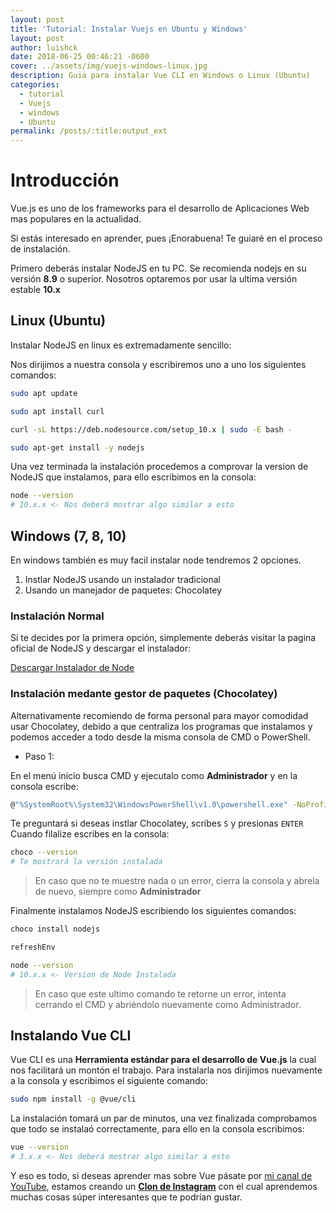 ```yaml
---
layout: post
title: 'Tutorial: Instalar Vuejs en Ubuntu y Windows'
layout: post
author: luishck
date: 2018-06-25 00:46:21 -0600
cover: ../assets/img/vuejs-windows-linux.jpg
description: Guia para instalar Vue CLI en Windows o Linux (Ubuntu)
categories:
  - tutorial
  - Vuejs
  - windows
  - Ubuntu
permalink: /posts/:title:output_ext
---
```

# Introducción

Vue.js es uno de los frameworks para el desarrollo de Aplicaciones Web mas populares en la actualidad.

Si estás interesado en aprender, pues ¡Enorabuena! Te guiaré en el proceso de instalación.

Primero deberás instalar NodeJS en tu PC. Se recomienda nodejs en su versión **8.9** o superior. Nosotros optaremos por usar la ultima versión estable **10.x**

## Linux (Ubuntu)

Instalar NodeJS en linux es extremadamente sencillo:

Nos dirijimos a nuestra consola y escribiremos uno a uno los siguientes comandos:

```bash
sudo apt update

sudo apt install curl

curl -sL https://deb.nodesource.com/setup_10.x | sudo -E bash -

sudo apt-get install -y nodejs
```

Una vez terminada la instalación procedemos a comprovar la version de NodeJS que instalamos, para ello escribimos en la consola:

```bash
node --version
# 10.x.x <- Nos deberá mostrar algo similar a esto
```

## Windows (7, 8, 10)
En windows también es muy facil instalar node tendremos 2 opciones.

1. Instlar NodeJS usando un instalador tradicional
2. Usando un manejador de paquetes: Chocolatey

### Instalación Normal

Si te decides por la primera opción, simplemente deberás visitar la pagina oficial de NodeJS y descargar el instalador:

[Descargar Instalador de Node](https://nodejs.org/es/download/current/)

### Instalación medante gestor de paquetes (Chocolatey)

Alternativamente recomiendo de forma personal para mayor comodidad usar Chocolatey, debido a que centraliza los programas que instalamos y podemos acceder a todo desde la misma consola de CMD o PowerShell.

* Paso 1:

En el menú inicio busca CMD y ejecutalo como **Administrador** y en la consola escribe:

```bash
@"%SystemRoot%\System32\WindowsPowerShell\v1.0\powershell.exe" -NoProfile -InputFormat None -ExecutionPolicy Bypass -Command "iex ((New-Object System.Net.WebClient).DownloadString('https://chocolatey.org/install.ps1'))" && SET "PATH=%PATH%;%ALLUSERSPROFILE%\chocolatey\bin"
```

Te preguntará si deseas instlar Chocolatey, scribes `S` y presionas `ENTER`
Cuando filalize escribes en la consola:

```bash
choco --version
# Te mostrará la versión instalada
```

> En caso que no te muestre nada o un error, cierra la consola y abrela de nuevo, siempre como **Administrador**

Finalmente instalamos NodeJS escribiendo los siguientes comandos:

```bash
choco install nodejs

refreshEnv

node --version
# 10.x.x <- Version de Node Instalada
```

> En caso que este ultimo comando te retorne un error, intenta cerrando el CMD y abriéndolo nuevamente como Administrador.

## Instalando Vue CLI

Vue CLI es una **Herramienta estándar para el desarrollo de Vue.js** la cual nos facilitará un montón el trabajo.
Para instalarla nos dirijimos nuevamente a la consola y escribimos el siguiente comando:

```bash
sudo npm install -g @vue/cli
```

La instalación tomará un par de minutos, una vez finalizada comprobamos que todo se instalaó correctamente, para ello en la consola escribimos:

```bash
vue --version
# 3.x.x <- Nos deberá mostrar algo similar a esto
```

Y eso es todo, si deseas aprender mas sobre Vue pásate por [mi canal de YouTube](https://www.youtube.com/c/LuisJCenteno), estamos creando un [**Clon de Instagram**](https://www.youtube.com/c/LuisJCenteno) con el cual aprendemos muchas cosas súper interesantes que te podrían gustar.
